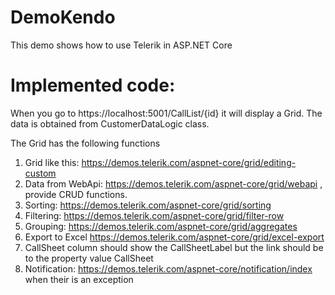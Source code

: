 ﻿# DemoKendo

This demo shows how to use Telerik in ASP.NET Core

# Implemented code:

When you go to https://localhost:5001/CallList/{id} it will display a Grid. The data is obtained from CustomerDataLogic class.

The Grid has the following functions

1. Grid like this: https://demos.telerik.com/aspnet-core/grid/editing-custom 
2. Data from WebApi: https://demos.telerik.com/aspnet-core/grid/webapi , provide CRUD functions. 
3. Sorting: https://demos.telerik.com/aspnet-core/grid/sorting
4. Filtering: https://demos.telerik.com/aspnet-core/grid/filter-row
5. Grouping: https://demos.telerik.com/aspnet-core/grid/aggregates
6. Export to Excel https://demos.telerik.com/aspnet-core/grid/excel-export
7. CallSheet column should show the CallSheetLabel but the link should be to the property value CallSheet
8. Notification: https://demos.telerik.com/aspnet-core/notification/index when their is an exception